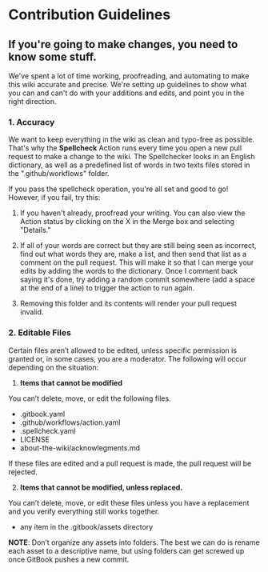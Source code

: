 # Contribution Guidelines

## If you're going to make changes, you need to know some stuff.

We've spent a lot of time working, proofreading, and automating to make this wiki accurate and precise. We're setting up guidelines to show what you can and can't do with your additions and edits, and point you in the right direction.

### 1. Accuracy

We want to keep everything in the wiki as clean and typo-free as possible. That's why the **Spellcheck** Action runs every time you open a new pull request to make a change to the wiki. The Spellchecker looks in an English dictionary, as well as a predefined list of words in two texts files stored in the ".github/workflows" folder.

If you pass the spellcheck operation, you're all set and good to go! However, if you fail, try this:

1. If you haven't already, proofread your writing. You can also view the Action status by clicking on the X in the Merge box and selecting "Details."

2. If all of your words are correct but they are still being seen as incorrect, find out what words they are, make a list, and then send that list as a comment on the pull request. This will make it so that I can merge your edits by adding the words to the dictionary. Once I comment back saying it's done, try adding a random commit somewhere (add a space at the end of a line) to trigger the action to run again. 

3. Removing this folder and its contents will render your pull request invalid.

### 2. Editable Files

Certain files aren’t allowed to be edited, unless specific permission is granted or, in some cases, you are a moderator. The following will occur depending on the situation:

1. **Items that cannot be modified**

You can’t delete, move, or edit the following files.

* .gitbook.yaml
* .github/workflows/action.yaml
* .spellcheck.yaml
* LICENSE
* about-the-wiki/acknowlegments.md

If these files are edited and a pull request is made, the pull request will be rejected.

2. **Items that cannot be modified, unless replaced.**

You can’t delete, move, or edit these files unless you have a replacement and you verify everything still works together.

* any item in the .gitbook/assets directory

**NOTE**: Don’t organize any assets into folders. The best we can do is rename each asset to a descriptive name, but using folders can get screwed up once GitBook pushes a new commit.
